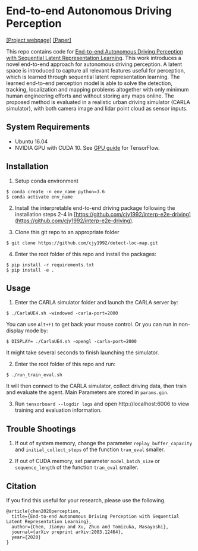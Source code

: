 # End-to-end Autonomous Driving Perception
[[Project webpage]](https://sites.google.com/berkeley.edu/e2e-percep/) [[Paper]](https://arxiv.org/abs/2003.12464)

This repo contains code for [End-to-end Autonomous Driving Perception with Sequential Latent Representation Learning](https://arxiv.org/abs/2003.12464). This work introduces a novel end-to-end approach for autonomous driving perception. A latent space is introduced to capture all relevant features useful for perception, which is learned through sequential latent representation learning. The learned end-to-end perception model is able to solve the detection, tracking, localization and mapping problems altogether with only minimum human engineering efforts and without storing any maps online. The proposed method is evaluated in a realistic urban driving simulator (CARLA simulator), with both camera image and lidar point cloud as sensor inputs.

## System Requirements
- Ubuntu 16.04
- NVIDIA GPU with CUDA 10. See [GPU guide](https://www.tensorflow.org/install/gpu) for TensorFlow.

## Installation
1. Setup conda environment
```
$ conda create -n env_name python=3.6
$ conda activate env_name
```

2. Install the interpretable end-to-end driving package following the installation steps 2-4 in [https://github.com/cjy1992/interp-e2e-driving](https://github.com/cjy1992/interp-e2e-driving).

3. Clone this git repo to an appropriate folder
```
$ git clone https://github.com/cjy1992/detect-loc-map.git
```

4. Enter the root folder of this repo and install the packages:
```
$ pip install -r requirements.txt
$ pip install -e .
```

## Usage
1. Enter the CARLA simulator folder and launch the CARLA server by:
```
$ ./CarlaUE4.sh -windowed -carla-port=2000
```
You can use ```Alt+F1``` to get back your mouse control.
Or you can run in non-display mode by:
```
$ DISPLAY= ./CarlaUE4.sh -opengl -carla-port=2000
```
It might take several seconds to finish launching the simulator.

2. Enter the root folder of this repo and run:
```
$ ./run_train_eval.sh
```
It will then connect to the CARLA simulator, collect driving data, then train and evaluate the agent. Main Parameters are stored in ```params.gin```. 

3. Run `tensorboard --logdir logs` and open http://localhost:6006 to view training and evaluation information.

## Trouble Shootings
1. If out of system memory, change the parameter ```replay_buffer_capacity``` and ```initial_collect_steps``` of the function ```tran_eval``` smaller.

2. If out of CUDA memory, set parameter ```model_batch_size``` or ```sequence_length``` of the function ```tran_eval``` smaller.

## Citation
If you find this useful for your research, please use the following.

```
@article{chen2020perception,
  title={End-to-end Autonomous Driving Perception with Sequential Latent Representation Learning},
  author={Chen, Jianyu and Xu, Zhuo and Tomizuka, Masayoshi},
  journal={arXiv preprint arXiv:2003.12464},
  year={2020}
}
```
